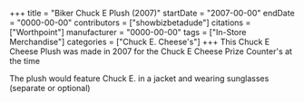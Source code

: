 +++
title = "Biker Chuck E Plush (2007)"
startDate = "2007-00-00"
endDate = "0000-00-00"
contributors = ["showbizbetadude"]
citations = ["Worthpoint"]
manufacturer = "0000-00-00"
tags = ["In-Store Merchandise"]
categories = ["Chuck E. Cheese's"]
+++
This Chuck E Cheese Plush was made in 2007 for the Chuck E Cheese Prize Counter's at the time

The plush would feature Chuck E. in a jacket and wearing sunglasses (separate or optional)
